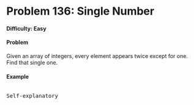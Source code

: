 # Problem 136: Single Number


#### Difficulty: Easy

#### Problem

Given an array of integers, every element appears twice except for one. Find that single one.

#### Example

<pre>

Self-explanatory

</pre>

